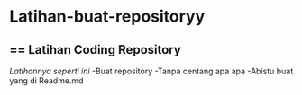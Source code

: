 # Latihan-buat-repositoryy
== 
Latihan Coding Repository 
--
*Latihannya seperti ini*
-Buat repository 
-Tanpa centang apa apa 
-Abistu buat yang di Readme.md
